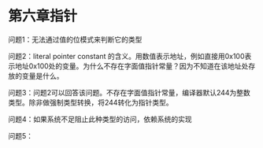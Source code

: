 # 第六章指针

问题1：无法通过值的位模式来判断它的类型

问题2：literal pointer constant 的含义。用数值表示地址，例如直接用0x100表示地址0x100处的变量。为什么不存在字面值指针常量？因为不知道在该地址处存放的变量是什么。

问题3：问题2可以回答该问题。不存在字面值指针常量，编译器默认244为整数类型。除非做强制类型转换，将244转化为指针类型。

问题4：如果系统不足阻止此种类型的访问，依赖系统的实现

问题5：